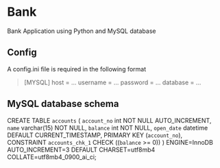 # Bank
Bank Application using Python and MySQL database

## Config
A config.ini file is required in the following format

> [MYSQL]
> host = ...
> username = ...
> password = ...
> database = ...

## MySQL database schema
CREATE TABLE `accounts` (
  `account_no` int NOT NULL AUTO_INCREMENT,
  `name` varchar(15) NOT NULL,
  `balance` int NOT NULL,
  `open_date` datetime DEFAULT CURRENT_TIMESTAMP,
  PRIMARY KEY (`account_no`),
  CONSTRAINT `accounts_chk_1` CHECK ((`balance` >= 0))
) ENGINE=InnoDB AUTO_INCREMENT=3 DEFAULT CHARSET=utf8mb4 COLLATE=utf8mb4_0900_ai_ci;
